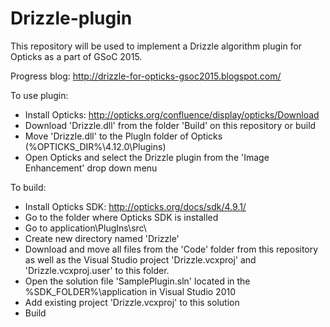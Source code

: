 # Drizzle-plugin
This repository will be used to implement a Drizzle algorithm plugin for Opticks as a part of GSoC 2015.

Progress blog:
http://drizzle-for-opticks-gsoc2015.blogspot.com/

To use plugin:
- Install Opticks: http://opticks.org/confluence/display/opticks/Download
- Download 'Drizzle.dll' from the folder 'Build' on this repository or build
- Move 'Drizzle.dll' to the PlugIn folder of Opticks (%OPTICKS_DIR%\4.12.0\Plugins\)
- Open Opticks and select the Drizzle plugin from the 'Image Enhancement' drop down menu

To build:
- Install Opticks SDK: http://opticks.org/docs/sdk/4.9.1/
- Go to the folder where Opticks SDK is installed
- Go to application\PlugIns\src\
- Create new directory named 'Drizzle'
- Download and move all files from the 'Code' folder from this repository as well as the Visual Studio project 'Drizzle.vcxproj' and 'Drizzle.vcxproj.user' to this folder.
- Open the solution file 'SamplePlugin.sln' located in the %SDK_FOLDER%\application in Visual Studio 2010
- Add existing project 'Drizzle.vcxproj' to this solution
- Build
